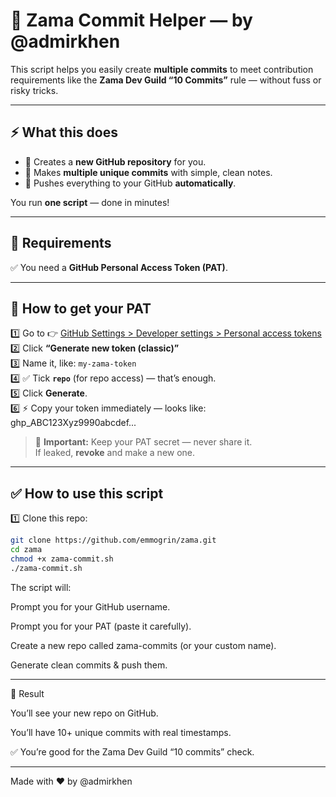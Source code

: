 # 📌 Zama Commit Helper — by @admirkhen

This script helps you easily create **multiple commits** to meet contribution requirements like the **Zama Dev Guild “10 Commits”** rule — without fuss or risky tricks.

---

## ⚡ What this does

- 📂 Creates a **new GitHub repository** for you.
- 📝 Makes **multiple unique commits** with simple, clean notes.
- 🚀 Pushes everything to your GitHub **automatically**.

You run **one script** — done in minutes!

---

## 🧩 Requirements

✅ You need a **GitHub Personal Access Token (PAT)**.

---

## 🔑 How to get your PAT

1️⃣ Go to 👉 [GitHub Settings > Developer settings > Personal access tokens](https://github.com/settings/tokens)  
2️⃣ Click **“Generate new token (classic)”**  
3️⃣ Name it, like: `my-zama-token`  
4️⃣ ✅ Tick **`repo`** (for repo access) — that’s enough.  
5️⃣ Click **Generate**.  
6️⃣ ⚡ Copy your token immediately — looks like: ghp_ABC123Xyz9990abcdef...


> 🔐 **Important:** Keep your PAT secret — never share it.  
> If leaked, **revoke** and make a new one.

---

## ✅ How to use this script

1️⃣ Clone this repo:
```bash
git clone https://github.com/emmogrin/zama.git
cd zama
chmod +x zama-commit.sh
./zama-commit.sh
```

The script will:

Prompt you for your GitHub username.

Prompt you for your PAT (paste it carefully).

Create a new repo called zama-commits (or your custom name).

Generate clean commits & push them.



---

💚 Result

You’ll see your new repo on GitHub.

You’ll have 10+ unique commits with real timestamps.

✅ You’re good for the Zama Dev Guild “10 commits” check.



---

Made with ❤ by @admirkhen
